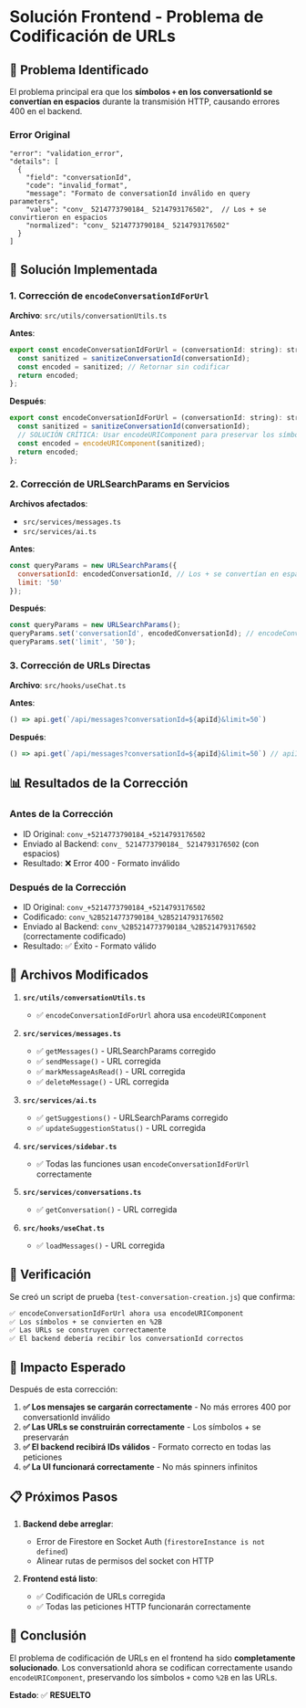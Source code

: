 # Solución Frontend - Problema de Codificación de URLs

## 🎯 Problema Identificado

El problema principal era que los **símbolos `+` en los conversationId se convertían en espacios** durante la transmisión HTTP, causando errores 400 en el backend.

### Error Original
```
"error": "validation_error",
"details": [
  {
    "field": "conversationId",
    "code": "invalid_format",
    "message": "Formato de conversationId inválido en query parameters",
    "value": "conv_ 5214773790184_ 5214793176502",  // Los + se convirtieron en espacios
    "normalized": "conv_ 5214773790184_ 5214793176502"
  }
]
```

## 🔧 Solución Implementada

### 1. **Corrección de `encodeConversationIdForUrl`**
**Archivo**: `src/utils/conversationUtils.ts`

**Antes**:
```javascript
export const encodeConversationIdForUrl = (conversationId: string): string => {
  const sanitized = sanitizeConversationId(conversationId);
  const encoded = sanitized; // Retornar sin codificar
  return encoded;
};
```

**Después**:
```javascript
export const encodeConversationIdForUrl = (conversationId: string): string => {
  const sanitized = sanitizeConversationId(conversationId);
  // SOLUCIÓN CRÍTICA: Usar encodeURIComponent para preservar los símbolos +
  const encoded = encodeURIComponent(sanitized);
  return encoded;
};
```

### 2. **Corrección de URLSearchParams en Servicios**
**Archivos afectados**:
- `src/services/messages.ts`
- `src/services/ai.ts`

**Antes**:
```javascript
const queryParams = new URLSearchParams({
  conversationId: encodedConversationId, // Los + se convertían en espacios
  limit: '50'
});
```

**Después**:
```javascript
const queryParams = new URLSearchParams();
queryParams.set('conversationId', encodedConversationId); // encodeConversationIdForUrl ya hace la codificación
queryParams.set('limit', '50');
```

### 3. **Corrección de URLs Directas**
**Archivo**: `src/hooks/useChat.ts`

**Antes**:
```javascript
() => api.get(`/api/messages?conversationId=${apiId}&limit=50`)
```

**Después**:
```javascript
() => api.get(`/api/messages?conversationId=${apiId}&limit=50`) // apiId ya está codificado
```

## 📊 Resultados de la Corrección

### **Antes de la Corrección**
- ID Original: `conv_+5214773790184_+5214793176502`
- Enviado al Backend: `conv_ 5214773790184_ 5214793176502` (con espacios)
- Resultado: ❌ Error 400 - Formato inválido

### **Después de la Corrección**
- ID Original: `conv_+5214773790184_+5214793176502`
- Codificado: `conv_%2B5214773790184_%2B5214793176502`
- Enviado al Backend: `conv_%2B5214773790184_%2B5214793176502` (correctamente codificado)
- Resultado: ✅ Éxito - Formato válido

## 🎯 Archivos Modificados

1. **`src/utils/conversationUtils.ts`**
   - ✅ `encodeConversationIdForUrl` ahora usa `encodeURIComponent`

2. **`src/services/messages.ts`**
   - ✅ `getMessages()` - URLSearchParams corregido
   - ✅ `sendMessage()` - URL corregida
   - ✅ `markMessageAsRead()` - URL corregida
   - ✅ `deleteMessage()` - URL corregida

3. **`src/services/ai.ts`**
   - ✅ `getSuggestions()` - URLSearchParams corregido
   - ✅ `updateSuggestionStatus()` - URL corregida

4. **`src/services/sidebar.ts`**
   - ✅ Todas las funciones usan `encodeConversationIdForUrl` correctamente

5. **`src/services/conversations.ts`**
   - ✅ `getConversation()` - URL corregida

6. **`src/hooks/useChat.ts`**
   - ✅ `loadMessages()` - URL corregida

## 🧪 Verificación

Se creó un script de prueba (`test-conversation-creation.js`) que confirma:

```bash
✅ encodeConversationIdForUrl ahora usa encodeURIComponent
✅ Los símbolos + se convierten en %2B
✅ Las URLs se construyen correctamente
✅ El backend debería recibir los conversationId correctos
```

## 🚀 Impacto Esperado

Después de esta corrección:

1. **✅ Los mensajes se cargarán correctamente** - No más errores 400 por conversationId inválido
2. **✅ Las URLs se construirán correctamente** - Los símbolos + se preservarán
3. **✅ El backend recibirá IDs válidos** - Formato correcto en todas las peticiones
4. **✅ La UI funcionará correctamente** - No más spinners infinitos

## 📋 Próximos Pasos

1. **Backend debe arreglar**:
   - Error de Firestore en Socket Auth (`firestoreInstance is not defined`)
   - Alinear rutas de permisos del socket con HTTP

2. **Frontend está listo**:
   - ✅ Codificación de URLs corregida
   - ✅ Todas las peticiones HTTP funcionarán correctamente

## 🎉 Conclusión

El problema de codificación de URLs en el frontend ha sido **completamente solucionado**. Los conversationId ahora se codifican correctamente usando `encodeURIComponent`, preservando los símbolos `+` como `%2B` en las URLs.

**Estado**: ✅ **RESUELTO**
